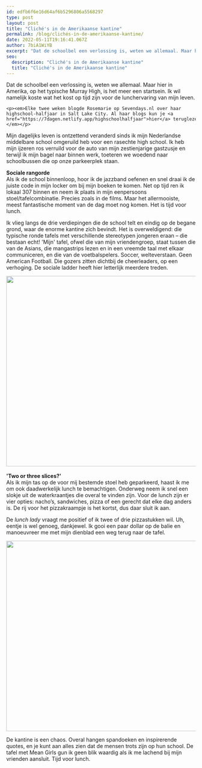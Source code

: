 ```yaml
---
id: edfb6f6e16d64af6b5296806a5568297
type: post
layout: post
title: "Cliché's in de Amerikaanse kantine"
permalink: /blog/clichés-in-de-amerikaanse-kantine/
date: 2022-05-11T19:16:41.067Z
author: 7biA1WiYB
excerpt: "Dat de schoolbel een verlossing is, weten we allemaal. Maar hier in Amerika, op het typische Murray High, is het meer een startsein. Ik wil namelijk koste wat het kost op tijd zijn voor de lunchervaring van mijn leven.   "
seo:
  description: "Cliché's in de Amerikaanse kantine"
  title: "Cliché's in de Amerikaanse kantine"
---
```

Dat de schoolbel een verlossing is, weten we allemaal. Maar hier in Amerika, op het typische Murray High, is het meer een startsein. Ik wil namelijk koste wat het kost op tijd zijn voor de lunchervaring van mijn leven.   

    <p><em>Elke twee weken blogde Rosemarie op Sevendays.nl over haar highschool-halfjaar in Salt Lake City. Al haar blogs kun je <a href="https://7dagen.netlify.app/highschoolhalfjaar">hier</a> teruglezen.</em></p>
<p>Mijn dagelijks leven is ontzettend veranderd sinds ik mijn Nederlandse middelbare school omgeruild heb voor een rasechte high school. Ik heb mijn ijzeren ros verruild voor de auto van mijn zestienjarige gastzusje en terwijl ik mijn bagel naar binnen werk, toeteren we woedend naar schoolbussen die op onze parkeerplek staan. </p>
<p><strong>Sociale rangorde</strong><br>Als ik de school binnenloop, hoor ik de jazzband oefenen en snel draai ik de juiste code in mijn locker om bij mijn boeken te komen. Net op tijd ren ik lokaal 307 binnen en neem ik plaats in mijn eenpersoons stoel/tafelcombinatie. Precies zoals in de films. Maar het allermooiste, meest fantastische moment van de dag moet nog komen. Het is tijd voor lunch.</p>
<p>Ik vlieg langs de drie verdiepingen die de school telt en eindig op de begane grond, waar de enorme kantine zich bevindt. Het is overweldigend: die typische ronde tafels met verschillende stereotypen jongeren eraan – die bestaan echt! 'Mijn' tafel, ofwel die van mijn vriendengroep, staat tussen die van de Asians, die mangastrips lezen en in een vreemde taal met elkaar communiceren, en die van de voetbalspelers. Soccer, welteverstaan. Geen American Football. Die gozers zitten dichtbij de cheerleaders, op een verhoging. De sociale ladder heeft hier letterlijk meerdere treden. </p>
<p><div class="media media-element-container media-default"><div id="file-44" class="file file-image file-image-jpeg">

        
  
  <div class="content">
    <img height="354" width="560" style="width: 800px; height: 506px;" class="media-element file-default" src="https://7dagen.netlify.app/sites/default/files/schoolkantine2.jpeg" alt="">  </div>

  
</div>
</div><br><strong>'Two or three slices?'</strong><br>Als ik mijn tas op de voor mij bestemde stoel heb geparkeerd, haast ik me om ook daadwerkelijk lunch te bemachtigen. Onderweg neem ik snel een slokje uit de waterkraantjes die overal te vinden zijn. Voor de lunch zijn er vier opties: nacho’s, sandwiches, pizza of een gerecht dat elke dag anders is. De rij voor het pizzakraampje is het kortst, dus daar sluit ik aan.
<p>De <em>lunch lady</em> vraagt me positief of ik twee of drie pizzastukken wil. Uh, eentje is wel genoeg, dankjewel. Ik gooi een paar dollar op de balie en manoeuvreer me met mijn dienblad een weg terug naar de tafel.</p>
<p><div class="media media-element-container media-default"><div id="file-45" class="file file-image file-image-jpeg">

        
  
  <div class="content">
    <img height="354" width="560" style="width: 800px; height: 506px;" class="media-element file-default" src="https://7dagen.netlify.app/sites/default/files/schoolkantine3.jpeg" alt="">  </div>

  
</div>
</div>
<p>De kantine is een chaos. Overal hangen spandoeken en inspirerende quotes, en je kunt aan alles zien dat de mensen trots zijn op hun school. De tafel met Mean Girls gun ik geen blik waardig als ik me lachend bij mijn vrienden aansluit. Tijd voor lunch. </p>  
